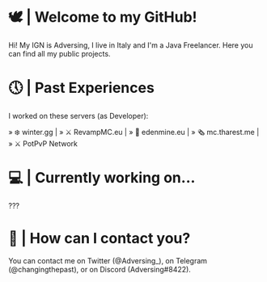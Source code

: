 # 🕊 | Welcome to my GitHub!

Hi! My IGN is Adversing, I live in Italy and I'm a Java Freelancer. 
Here you can find all my public projects.

# 🕔 | Past Experiences
I worked on these servers (as Developer):

» ❄️ winter.gg | 
» ⚔️ RevampMC.eu |
» 🐼 edenmine.eu |
» 🗞️ mc.tharest.me |
» ⚔️ PotPvP Network 

# 💻 | Currently working on...
???

# 💼 | How can I contact you?
You can contact me on Twitter (@Adversing_), on Telegram (@changingthepast), or on Discord (Adversing#8422).
